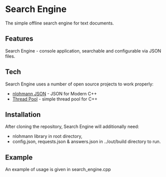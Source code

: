 # Search Engine

The simple offline search engine for text documents.

## Features

Search Engine - console application,
searchable and configurable via JSON files.

## Tech

Search Engine uses a number of open source projects to work properly:

- [nlohmann JSON](https://github.com/nlohmann/json) - JSON for Modern C++
- [Thread Pool](https://github.com/skprpi/Habr/blob/main/thread_pool/best_version.cpp) - simple thread pool for C++

## Installation

After cloning the repository, Search Engine will additionally need:
- nlohmann library in root directory,
- config.json, requests.json & answers.json in ../out/build directory to run.

## Example

An example of usage is given in search_engine.cpp

